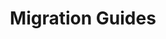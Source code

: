 ---
title: Migration Guides
excerpt: ''
deprecated: false
hidden: false
metadata:
  title: ''
  description: ''
  robots: index
next:
  description: ''
---